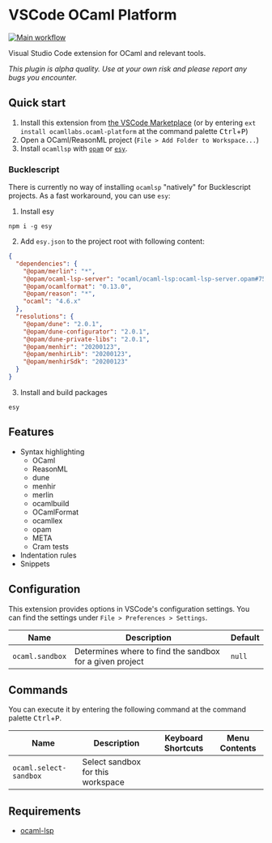# VSCode OCaml Platform

[![Main workflow](https://img.shields.io/github/workflow/status/ocamllabs/vscode-ocaml-platform/Main%20workflow?branch=master)](https://github.com/ocamllabs/vscode-ocaml-platform/actions?query=workflow%3A%22Main+workflow%22+branch%3Amaster)

Visual Studio Code extension for OCaml and relevant tools.

_This plugin is alpha quality. Use at your own risk and please report any bugs
you encounter._

## Quick start

1. Install this extension from
   [the VSCode Marketplace](https://marketplace.visualstudio.com/items?itemName=ocamllabs.ocaml-platform)
   (or by entering `ext install ocamllabs.ocaml-platform` at the command palette
   <kbd>Ctrl</kbd>+<kbd>P</kbd>)
2. Open a OCaml/ReasonML project (`File > Add Folder to Workspace...`)
3. Install `ocamllsp` with [`opam`](https://github.com/ocaml/ocaml-lsp#opam) or
   [`esy`](https://github.com/ocaml/ocaml-lsp#esy).

### Bucklescript

There is currently no way of installing `ocamlsp` "natively" for Bucklescript
projects. As a fast workaround, you can use `esy`:

1. Install esy

```
npm i -g esy
```

2. Add `esy.json` to the project root with following content:

```json
{
  "dependencies": {
    "@opam/merlin": "*",
    "@opam/ocaml-lsp-server": "ocaml/ocaml-lsp:ocaml-lsp-server.opam#7592d32",
    "@opam/ocamlformat": "0.13.0",
    "@opam/reason": "*",
    "ocaml": "4.6.x"
  },
  "resolutions": {
    "@opam/dune": "2.0.1",
    "@opam/dune-configurator": "2.0.1",
    "@opam/dune-private-libs": "2.0.1",
    "@opam/menhir": "20200123",
    "@opam/menhirLib": "20200123",
    "@opam/menhirSdk": "20200123"
  }
}
```

3. Install and build packages

```
esy
```

## Features

- Syntax highlighting
  - OCaml
  - ReasonML
  - dune
  - menhir
  - merlin
  - ocamlbuild
  - OCamlFormat
  - ocamllex
  - opam
  - META
  - Cram tests
- Indentation rules
- Snippets

## Configuration

This extension provides options in VSCode's configuration settings. You can find
the settings under `File > Preferences > Settings`.

| Name            | Description                                              | Default |
| --------------- | -------------------------------------------------------- | ------- |
| `ocaml.sandbox` | Determines where to find the sandbox for a given project | `null`  |

## Commands

You can execute it by entering the following command at the command palette
<kbd>Ctrl</kbd>+<kbd>P</kbd>.

| Name                   | Description                       | Keyboard Shortcuts | Menu Contents |
| ---------------------- | --------------------------------- | ------------------ | ------------- |
| `ocaml.select-sandbox` | Select sandbox for this workspace |                    |               |

## Requirements

- [ocaml-lsp](https://github.com/ocaml/ocaml-lsp)
